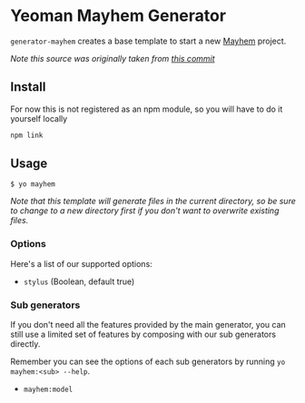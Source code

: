 # Yeoman Mayhem Generator

`generator-mayhem` creates a base template to start a new [Mayhem](https://github.com/SitePen/mayhem) project.

*Note this source was originally taken from [this commit](https://github.com/SitePen/mayhem/commit/569f2c0be77126f5acbfc72d3f1daac361afb369)*

## Install

For now this is not registered as an npm module, so you will have to do it yourself locally

```bash
npm link
```

## Usage

```
$ yo mayhem
```

*Note that this template will generate files in the current directory, so be sure to change to a new directory first if you don't want to overwrite existing files.*

### Options

Here's a list of our supported options:

- `stylus` (Boolean, default true)

### Sub generators

If you don't need all the features provided by the main generator, you can still use a limited set of features by composing with our sub generators directly.

Remember you can see the options of each sub generators by running `yo mayhem:<sub> --help`.

- `mayhem:model`
